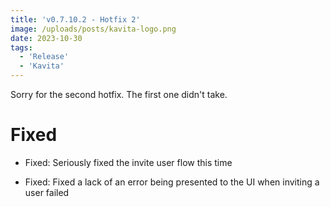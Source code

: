 ```yaml
---
title: 'v0.7.10.2 - Hotfix 2'
image: /uploads/posts/kavita-logo.png
date: 2023-10-30
tags:
  - 'Release'
  - 'Kavita'
---
```


Sorry for the second hotfix. The first one didn't take.



# Fixed

- Fixed: Seriously fixed the invite user flow this time

- Fixed: Fixed a lack of an error being presented to the UI when inviting a user failed

